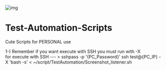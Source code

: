 ![img](https://mymodernmet.com/wp/wp-content/uploads/2018/01/bailey-dog-meme-2.jpg)
# Test-Automation-Scripts
Cute Scripts for PERSONAL use


1-) Remember if you want execute with SSH you must run with -X <br />
for execute with SSH --- > sshpass -p '{PC_Password}' ssh test@{PC_IP} -X 'bash -s' < ~/script/TestAutomation/Screenshot_listener.sh
